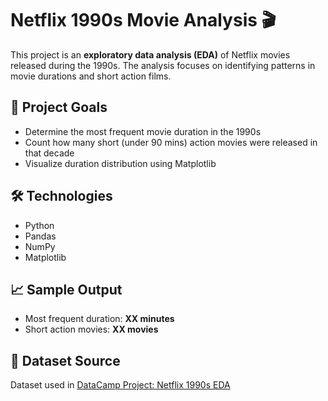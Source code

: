 # Netflix 1990s Movie Analysis 🎬

This project is an **exploratory data analysis (EDA)** of Netflix movies released during the 1990s. The analysis focuses on identifying patterns in movie durations and short action films.

## 📌 Project Goals
- Determine the most frequent movie duration in the 1990s
- Count how many short (under 90 mins) action movies were released in that decade
- Visualize duration distribution using Matplotlib

## 🛠️ Technologies
- Python
- Pandas
- NumPy
- Matplotlib

## 📈 Sample Output
- Most frequent duration: **XX minutes**
- Short action movies: **XX movies**

## 📂 Dataset Source
Dataset used in [DataCamp Project: Netflix 1990s EDA](https://www.datacamp.com/)


